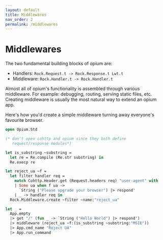 ```yaml
---
layout: default
title: Middlewares
nav_order: 2
permalink: /middlewares
---
```

# Middlewares

The two fundamental building blocks of opium are:

* Handlers: `Rock.Request.t -> Rock.Response.t Lwt.t`
* Middleware: `Rock.Handler.t -> Rock.Handler.t`

Almost all of opium's functionality is assembled through various middleware. For example: debugging, routing, serving static files, etc. Creating middleware is usually the most natural way to extend an opium app.

Here's how you'd create a simple middleware turning away everyone's favourite browser.

```ocaml
open Opium.Std

(* don't open cohttp and opium since they both define
   request/response modules*)

let is_substring ~substring =
  let re = Re.compile (Re.str substring) in
  Re.execp re

let reject_ua ~f =
  let filter handler req =
    match Cohttp.Header.get (Request.headers req) "user-agent" with
    | Some ua when f ua ->
      `String ("Please upgrade your browser") |> respond'
    | _ -> handler req in
  Rock.Middleware.create ~filter ~name:"reject_ua"

let _ =
  App.empty
  |> get "/" (fun _ -> `String ("Hello World") |> respond')
  |> middleware (reject_ua ~f:(is_substring ~substring:"MSIE"))
  |> App.cmd_name "Reject UA"
  |> App.run_command
```

